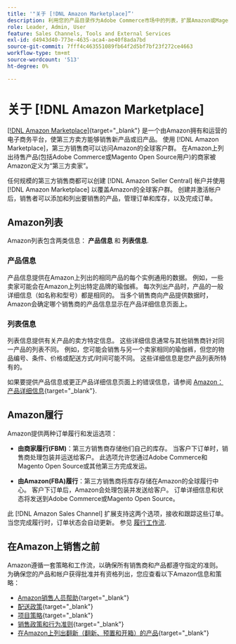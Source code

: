 ```yaml
---
title: '"关于 [!DNL Amazon Marketplace]”'
description: 利用您的产品目录作为Adobe Commerce市场中的列表，扩展Amazon或Magento Open Source商店的覆盖范围。
role: Leader, Admin, User
feature: Sales Channels, Tools and External Services
exl-id: d4943d40-773e-4635-aca4-ae40f8ada7bd
source-git-commit: 7fff4c463551089fb64f2d5bf7bf23f272ce4663
workflow-type: tm+mt
source-wordcount: '513'
ht-degree: 0%

---
```


# 关于 [!DNL Amazon Marketplace]

[[!DNL Amazon Marketplace]](https://sell.amazon.com/){target="_blank"} 是一个由Amazon拥有和运营的电子商务平台，使第三方卖方能够销售新产品或旧产品。 使用 [!DNL Amazon Marketplace]，第三方销售商可以访问Amazon的全球客户群。 在Amazon上列出待售产品(包括Adobe Commerce或Magento Open Source用户)的商家被Amazon定义为“第三方卖家”。

任何规模的第三方销售商都可以创建 [!DNL Amazon Seller Central] 帐户并使用 [!DNL Amazon Marketplace] 以覆盖Amazon的全球客户群。 创建并激活帐户后，销售者可以添加和列出要销售的产品，管理订单和库存，以及完成订单。

## Amazon列表

Amazon列表包含两类信息： **产品信息** 和 **列表信息**.

### 产品信息

产品信息提供在Amazon上列出的相同产品的每个实例通用的数据。 例如，一些卖家可能会在Amazon上列出特定品牌的瑜伽裤。 每次列出产品时，产品的一般详细信息（如名称和型号）都是相同的。 当多个销售商向产品提供数据时，Amazon会确定哪个销售商的产品信息显示在产品详细信息页面上。

### 列表信息

列表信息提供有关产品的卖方特定信息。 这些详细信息通常与其他销售商针对同一产品的列表不同。 例如，您可能会销售与另一个卖家相同的瑜伽裤，但您的物品编号、条件、价格或配送方式/时间可能不同。 这些详细信息是您产品列表所特有的。

如果要提供产品信息或更正产品详细信息页面上的错误信息，请参阅 [Amazon：产品详细信息](https://sellercentral.amazon.com/gp/help/external/200335450){target="_blank"}.

## Amazon履行

Amazon提供两种订单履行和发运选项：

- **由商家履行(FBM)**：第三方销售商存储他们自己的库存。 当客户下订单时，销售商处理包装并运送给客户。 此选项允许您通过Adobe Commerce和Magento Open Source或其他第三方完成发运。

- **由Amazon(FBA)履行**：第三方销售商将库存存储在Amazon的全球履行中心。 客户下订单后，Amazon会处理包装并发送给客户。 订单详细信息和状态将发送到Adobe Commerce或Magento Open Source。

此 [!DNL Amazon Sales Channel] 扩展支持这两个选项，接收和跟踪这些订单。 当您完成履行时，订单状态会自动更新。 参见 [履行工作流](./fulfillment-workflows.md).

## 在Amazon上销售之前

Amazon遵循一套策略和工作流，以确保所有销售商和产品都遵守指定的准则。 为确保您的产品和帐户获得批准并有资格列出，您应查看以下Amazon信息和策略：

- [Amazon销售人员帮助](https://sellercentral.amazon.com/gp/help/external/help-page.html?itemID=2&amp;language=en_US/){target="_blank"}
- [配送政策](https://sellercentral.amazon.com/gp/help/external/201901620?language=en-US){target="_blank"}
- [项目策略](https://sellercentral.amazon.com/gp/help/external/521?language=en-US){target="_blank"}
- [销售政策和行为准则](https://sellercentral.amazon.com/gp/help/external/1801?language=en-US){target="_blank"}
- [在Amazon上列出翻新（翻新、预置和开箱）的产品](https://sell.amazon.com/programs/renewed){target="_blank"}
